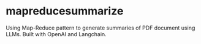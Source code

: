 # mapreducesummarize
Using Map-Reduce pattern to generate summaries of PDF document using LLMs. Built with OpenAI and Langchain.
